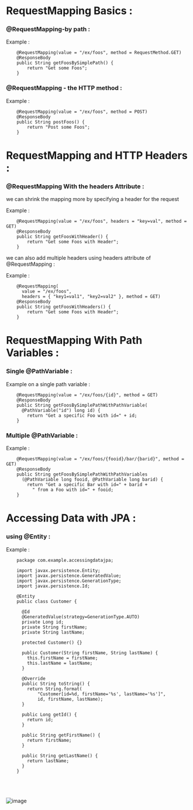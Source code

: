 # RequestMapping Basics : 

### @RequestMapping-by path : 

Example : 

        @RequestMapping(value = "/ex/foos", method = RequestMethod.GET)
        @ResponseBody
        public String getFoosBySimplePath() {
            return "Get some Foos";
        }



### @RequestMapping - the HTTP method : 

Example : 

        @RequestMapping(value = "/ex/foos", method = POST)
        @ResponseBody
        public String postFoos() {
            return "Post some Foos";
        }




# RequestMapping and HTTP Headers : 

### @RequestMapping With the headers Attribute : 

we can shrink the mapping more by specifying a header for the request

Example : 

        @RequestMapping(value = "/ex/foos", headers = "key=val", method = GET)
        @ResponseBody
        public String getFoosWithHeader() {
            return "Get some Foos with Header";
        }

we can also add multiple headers using headers attribute of @RequestMapping : 

Example :

        @RequestMapping(
          value = "/ex/foos", 
          headers = { "key1=val1", "key2=val2" }, method = GET)
        @ResponseBody
        public String getFoosWithHeaders() {
            return "Get some Foos with Header";
        }


# RequestMapping With Path Variables :

### Single @PathVariable :

Example on a single path variable : 

        @RequestMapping(value = "/ex/foos/{id}", method = GET)
        @ResponseBody
        public String getFoosBySimplePathWithPathVariable(
          @PathVariable("id") long id) {
            return "Get a specific Foo with id=" + id;
        }


### Multiple @PathVariable :

Example : 

        @RequestMapping(value = "/ex/foos/{fooid}/bar/{barid}", method = GET)
        @ResponseBody
        public String getFoosBySimplePathWithPathVariables
          (@PathVariable long fooid, @PathVariable long barid) {
            return "Get a specific Bar with id=" + barid + 
              " from a Foo with id=" + fooid;
        }


# Accessing Data with JPA :
### using @Entity : 

Example :

        package com.example.accessingdatajpa;

        import javax.persistence.Entity;
        import javax.persistence.GeneratedValue;
        import javax.persistence.GenerationType;
        import javax.persistence.Id;

        @Entity
        public class Customer {

          @Id
          @GeneratedValue(strategy=GenerationType.AUTO)
          private Long id;
          private String firstName;
          private String lastName;

          protected Customer() {}

          public Customer(String firstName, String lastName) {
            this.firstName = firstName;
            this.lastName = lastName;
          }

          @Override
          public String toString() {
            return String.format(
                "Customer[id=%d, firstName='%s', lastName='%s']",
                id, firstName, lastName);
          }

          public Long getId() {
            return id;
          }

          public String getFirstName() {
            return firstName;
          }

          public String getLastName() {
            return lastName;
          }
        }

<br><br><br>
![image](https://terasolunaorg.github.io/guideline/5.2.0.RELEASE/en/_images/dataaccess_jpa_mapping.png)